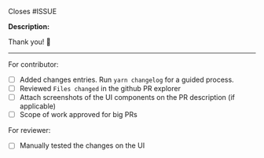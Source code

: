 Closes #ISSUE

**Description:**

<!-- Briefly describe what you're adding or fixing with this PR -->

Thank you! 🚀

---

For contributor:

- [ ] Added changes entries. Run `yarn changelog` for a guided process.
- [ ] Reviewed `Files changed` in the github PR explorer
- [ ] Attach screenshots of the UI components on the PR description (if applicable)
- [ ] Scope of work approved for big PRs

For reviewer:

- [ ] Manually tested the changes on the UI
